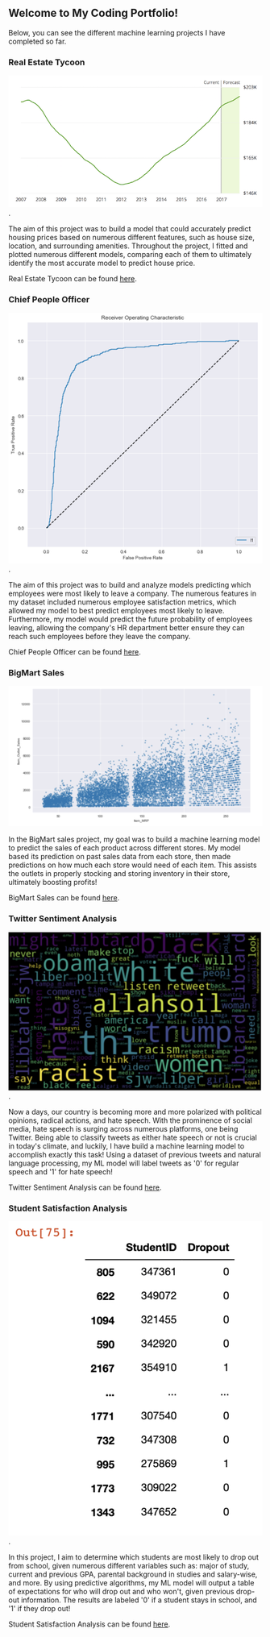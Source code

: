 ## Welcome to My Coding Portfolio!

Below, you can see the different machine learning projects I have completed so far. 

### Real Estate Tycoon

![example](download.png).

The aim of this project was to build a model that could accurately predict housing prices based on numerous different features, such as house size, location, and surrounding amenities. Throughout the project, I fitted and plotted numerous different models, comparing each of them to ultimately identify the most accurate model to predict house price. 

Real Estate Tycoon can be found [here](https://github.com/mchhatwal/Real-Estate-Tycoon).

### Chief People Officer 

![example](download2.png).  

The aim of this project was to build and analyze models predicting which employees were most likely to leave a company. The numerous features in my dataset included numerous employee satisfaction metrics, which allowed my model to best predict employees most likely to leave. Furthermore, my model would predict the future probability of employees leaving, allowing the company's HR department better ensure they can reach such employees before they leave the company. 

Chief People Officer can be found [here](https://github.com/mchhatwal/Chief-People-Officer).

### BigMart Sales 
  
![example](bigmart.png)

In the BigMart sales project, my goal was to build a machine learning model to predict the sales of each product across different stores. My model based its prediction on past sales data from each store, then made predictions on how much each store would need of each item. This assists the outlets in properly stocking and storing inventory in their store, ultimately boosting profits! 

BigMart Sales can be found [here](https://github.com/mchhatwal/BigMart-Sales).

### Twitter Sentiment Analysis 

![example](twitter.png).

Now a days, our country is becoming more and more polarized with political opinions, radical actions, and hate speech. With the prominence of social media, hate speech is surging across numerous platforms, one being Twitter. Being able to classify tweets as either hate speech or not is crucial in today's climate, and luckily, I have build a machine learning model to accomplish exactly this task! Using a dataset of previous tweets and natural language processing, my ML model will label tweets as '0' for regular speech and '1' for hate speech! 

Twitter Sentiment Analysis can be found [here](https://github.com/mchhatwal/Twitter-Sentiment-Analysis).

### Student Satisfaction Analysis 

![example](dropout.png).

In this project, I aim to determine which students are most likely to drop out from school, given numerous different variables such as: major of study, current and previous GPA, parental background in studies and salary-wise, and more. By using predictive algorithms, my ML model will output a table of expectations for who will drop out and who won't, given previous drop-out information. The results are labeled '0' if a student stays in school, and '1' if they drop out! 

Student Satisfaction Analysis can be found [here](https://github.com/mchhatwal/Students-Satisfaction). 
